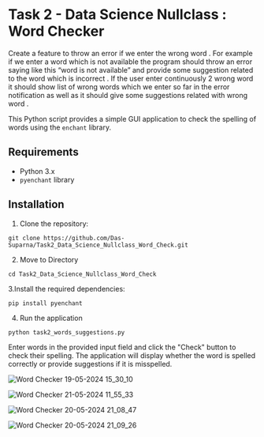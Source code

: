 # Task 2 - Data Science Nullclass : Word Checker

Create a feature to throw an error if we enter the wrong word . For example if we enter a word which is not available the program should throw an error saying like this “word is not available” and provide some suggestion related to the word which is incorrect . If the user enter continuously 2 wrong word it should show list of wrong words which we enter so far in the error notification as well as it should give some suggestions related with wrong word .

This Python script provides a simple GUI application to check the spelling of words using the `enchant` library.

## Requirements

- Python 3.x
- `pyenchant` library 

## Installation

1. Clone the repository:
```
git clone https://github.com/Das-Suparna/Task2_Data_Science_Nullclass_Word_Check.git
```

2. Move to Directory
```
cd Task2_Data_Science_Nullclass_Word_Check
```
   
3.Install the required dependencies:
```
pip install pyenchant
```

4. Run the application
```
python task2_words_suggestions.py
```

Enter words in the provided input field and click the "Check" button to check their spelling. The application will display whether the word is spelled correctly or provide suggestions if it is misspelled.

![Word Checker 19-05-2024 15_30_10](https://github.com/Das-Suparna/Task2_Data_Science_Nullclass_Word_Check/assets/131431013/bff9cc23-97f9-4454-a2ff-c6c9ef48fe46)

![Word Checker 21-05-2024 11_55_33](https://github.com/Das-Suparna/Task2_Data_Science_Nullclass_Word_Check/assets/131431013/b2f8ea4d-13d9-431d-ad19-0da3d4875fb7)

![Word Checker 20-05-2024 21_08_47](https://github.com/Das-Suparna/Task2_Data_Science_Nullclass_Word_Check/assets/131431013/44ae5062-3d27-46be-a44a-e27ef9db49db)

![Word Checker 20-05-2024 21_09_26](https://github.com/Das-Suparna/Task2_Data_Science_Nullclass_Word_Check/assets/131431013/dc89f0c4-702e-4064-a4a6-b4d08add3395)





